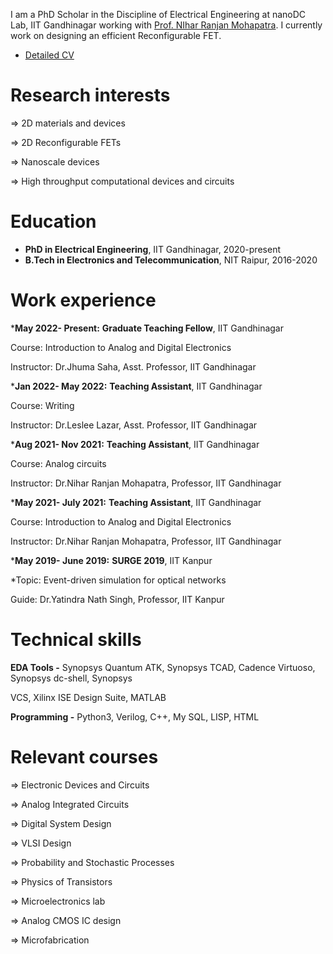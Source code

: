 I am a PhD Scholar in the Discipline of Electrical Engineering at nanoDC Lab, IIT Gandhinagar working with [Prof. NIhar Ranjan Mohapatra](https://iitgn.ac.in/faculty/ee/fac-nihar). I currently work on designing an efficient Reconfigurable FET.
* [Detailed CV](https://drive.google.com/file/d/1D6B174anZdK0CyChXLqFc-WIMe4AHl98/view?usp=sharing)


Research interests
======
⇒ 2D materials and devices

⇒ 2D Reconfigurable FETs

⇒ Nanoscale devices

⇒ High throughput computational devices and circuits

Education
======
* **PhD in Electrical Engineering**, IIT Gandhinagar, 2020-present
* **B.Tech in Electronics and Telecommunication**, NIT Raipur, 2016-2020 
  
Work experience
======
***May 2022-
Present:** **Graduate Teaching Fellow**, IIT Gandhinagar

Course: Introduction to Analog and Digital Electronics

Instructor: Dr.Jhuma Saha, Asst. Professor, IIT Gandhinagar

***Jan 2022-
May 2022:** **Teaching Assistant**, IIT Gandhinagar

Course: Writing

Instructor: Dr.Leslee Lazar, Asst. Professor, IIT Gandhinagar

***Aug 2021-
Nov 2021:** **Teaching Assistant**, IIT Gandhinagar

Course: Analog circuits

Instructor: Dr.Nihar Ranjan Mohapatra, Professor, IIT Gandhinagar

***May 2021-
July 2021:** **Teaching Assistant**, IIT Gandhinagar

Course: Introduction to Analog and Digital Electronics

Instructor: Dr.Nihar Ranjan Mohapatra, Professor, IIT Gandhinagar

***May 2019-
June 2019:** **SURGE 2019**, IIT Kanpur

 *Topic: Event-driven simulation for optical networks

Guide: Dr.Yatindra Nath Singh, Professor, IIT Kanpur

Technical skills
======
**EDA Tools -** Synopsys Quantum ATK, Synopsys TCAD, Cadence Virtuoso, Synopsys dc-shell, Synopsys

VCS, Xilinx ISE Design Suite, MATLAB

**Programming -** Python3, Verilog, C++, My SQL, LISP, HTML

Relevant courses
======
⇒ Electronic Devices and Circuits

⇒ Analog Integrated Circuits

⇒ Digital System Design

⇒ VLSI Design

⇒ Probability and Stochastic Processes

⇒ Physics of Transistors

⇒ Microelectronics lab

⇒ Analog CMOS IC design

⇒ Microfabrication
